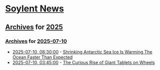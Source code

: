 # [Soylent News](../../../README.md)

## [Archives](../../index.md) for [2025](../index.md)

### [Archives](../../index.md) for [2025-07-10](index.md)

* [2025-07-10, 08:30:00](https://soylentnews.org/article.pl?sid=25/07/08/2330230&from=rss) - [Shrinking Antarctic Sea Ice Is Warming The Ocean Faster Than Expected](https://soylentnews.org/article.pl?sid=25/07/08/2330230&from=rss)
* [2025-07-10, 03:45:00](https://soylentnews.org/article.pl?sid=25/07/08/1724218&from=rss) - [The Curious Rise of Giant Tablets on Wheels](https://soylentnews.org/article.pl?sid=25/07/08/1724218&from=rss)
